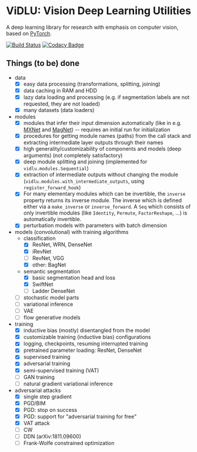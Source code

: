 # ViDLU: Vision Deep Learning Utilities

A deep learning library for research with emphasis on computer vision, based on [PyTorch](https://pytorch.org/).

[![Build Status](https://travis-ci.org/Ivan1248/Vidlu.svg?branch=master)](https://travis-ci.org/Ivan1248/Vidlu)
[![Codacy Badge](https://api.codacy.com/project/badge/Grade/7f89c65e677f490bab26c0e5c7cae116)](https://www.codacy.com/manual/Ivan1248/Vidlu?utm_source=github.com&utm_medium=referral&utm_content=Ivan1248/Vidlu&utm_campaign=Badge_Grade)

## Things (to be) done

-   data
    -   [x] easy data processing (transformations, splitting, joining)
    -   [x] data caching in RAM and HDD
    -   [x] lazy data loading and processing (e.g. if segmentation labels are not requested, they are not loaded)
    -   [x] many datasets (data loaders)
-   modules
    -   [x] modules that infer their input dimension automatically (like in e.g. [MXNet](http://mxnet.incubator.apache.org/) and [MagNet](https://github.com/MagNet-DL/magnet)) -- requires an initial run for initialization
    -   [x] procedures for getting module names (paths) from the call stack and extracting intermediate layer outputs through their names
    -   [x] high generality/customizability of components and models (deep arguments) (not completely satisfactory)
    -   [x] deep module splitting and joining (implemented for `vidlu.modules.Sequential`)
    -   [x] extraction of intermediate outputs without changing the module (`vidlu.modules.with_intermediate_outputs`, using `register_forward_hook`)    
    -   [x] For many elementary modules which can be invertible, the `inverse` property returns its inverse module. The inverse which is defined either via a `make_inverse` or `inverse_forward`. A `Seq` which consists of only invertible modules (like `Identity`, `Permute`, `FactorReshape`, ...) is automatically invertible.
    -   [x] perturbation models with parameters with batch dimension
-   models (convolutional) with training algorithms
    -   classification
        -   [x] ResNet, WRN, DenseNet
        -   [x] iRevNet
        -   [ ] RevNet, VGG
        -   [x] other: BagNet
    -   semantic segmentation
        -   [x] basic segmentation head and loss
        -   [x] SwiftNet
        -   [ ] Ladder DenseNet
    -   [ ] stochastic model parts
    -   [ ] variational inference
    -   [ ] VAE
    -   [ ] flow generative models
-   training
    -   [x] inductive bias (mostly) disentangled from the model
    -   [x] customizable training (inductive bias) configurations
    -   [x] logging, checkpoints, resuming interrupted training
    -   [x] pretrained parameter loading: ResNet, DenseNet
    -   [x] supervised training
    -   [x] adversarial training
    -   [x] semi-supervised training (VAT)
    -   [ ] GAN training
    -   [ ] natural gradient variational inference
-   adversarial attacks
    -   [x] single step gradient
    -   [x] PGD/BIM
    -   [x] PGD: stop on success
    -   [x] PGD: support for "adversarial training for free"
    -   [x] VAT attack
    -   [ ] CW
    -   [ ] DDN (arXiv:1811.09600)
    -   [ ] Frank-Wolfe constrained optimization

<!--
In many places in the code some parameter names end with "_f". 
This means that the argument is not a final object but a factory (hence "_f") 
that produces an object, e.g. "backbone_f()" should produce a "backbone". This 
is to allow more flexibility e.g.

```
def foo(..., bar_f=make_some_bar):
    ...

def make_some_bar(..., baz_f=make_some_baz):
    ...
    
def make_some_baz(..., swallow_type='european'):
    ...

t=ArgTree
argtree_partial(foo, bar_f=ArgTree(baz_f=t(swallow_type='african)))
```

instead of

```
def foo(..., bar_args, baz_args):
    make_some_bar(..., **bar_args, **baz_args)
    ...

def make_some_bar(..., **baz_args):
    make_some_baz(..., **baz_args)
    ...
    
def make_some_baz(..., swallow_type='european'):
    ...

foo(baz_args=dict(swallow_type='african'))
```
-->
